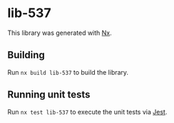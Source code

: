 # lib-537

This library was generated with [Nx](https://nx.dev).

## Building

Run `nx build lib-537` to build the library.

## Running unit tests

Run `nx test lib-537` to execute the unit tests via [Jest](https://jestjs.io).
